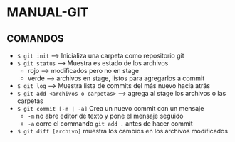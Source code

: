 # MANUAL-GIT

## COMANDOS

- `$ git init` --> Inicializa una carpeta como repositorio git
- `$ git status` --> Muestra es estado de los archivos
  - rojo --> modificados pero no en stage
  - verde --> archivos en stage, listos para agregarlos a commit
- `$ git log` --> Muestra lista de commits del más nuevo hacia atrás
- `$ git add <archivos o carpetas>` --> agrega al stage los archivos o las carpetas
- `$ git commit [-m | -a]` Crea un nuevo commit con un mensaje
  - `-m` no abre editor de texto y pone el mensaje seguido
  - `-a` corre el commando `git add .` antes de hacer commit
- `$ git diff [archivo]` muestra los cambios en los archivos modificados
